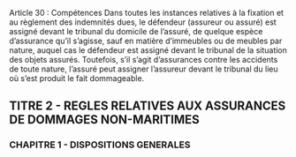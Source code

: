 Article 30 : Compétences
Dans toutes les instances relatives à la fixation et au règlement des indemnités dues, le défendeur (assureur ou assuré) est assigné devant le tribunal du domicile de l’assuré, de quelque espèce d’assurance qu’il s’agisse, sauf en matière d’immeubles ou de meubles par nature, auquel cas le défendeur est assigné devant le tribunal de la situation des objets assurés.
Toutefois, s’il s’agit d’assurances contre les accidents de toute nature, l’assuré peut assigner l’assureur devant le tribunal du lieu où s’est produit le fait dommageable.
## TITRE 2 - REGLES RELATIVES AUX ASSURANCES DE DOMMAGES NON-MARITIMES
### CHAPITRE 1 - DISPOSITIONS GENERALES